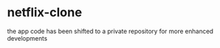 # netflix-clone
the app code has been shifted to a private repository for more enhanced developments

